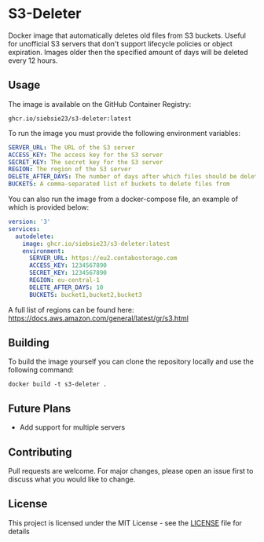 # S3-Deleter
Docker image that automatically deletes old files from S3 buckets. Useful for unofficial S3 servers that don't support lifecycle policies or object expiration.
Images older then the specified amount of days will be deleted every 12 hours.

## Usage
The image is available on the GitHub Container Registry:
```
ghcr.io/siebsie23/s3-deleter:latest
```

To run the image you must provide the following environment variables:
```yaml
SERVER_URL: The URL of the S3 server
ACCESS_KEY: The access key for the S3 server
SECRET_KEY: The secret key for the S3 server
REGION: The region of the S3 server
DELETE_AFTER_DAYS: The number of days after which files should be deleted
BUCKETS: A comma-separated list of buckets to delete files from
```

You can also run the image from a docker-compose file, an example of which is provided below:
```yaml
version: '3'
services:
  autodelete:
    image: ghcr.io/siebsie23/s3-deleter:latest
    environment:
      SERVER_URL: https://eu2.contabostorage.com
      ACCESS_KEY: 1234567890
      SECRET_KEY: 1234567890
      REGION: eu-central-1
      DELETE_AFTER_DAYS: 10
      BUCKETS: bucket1,bucket2,bucket3
```

A full list of regions can be found here:
https://docs.aws.amazon.com/general/latest/gr/s3.html

## Building
To build the image yourself you can clone the repository locally and use the following command:
```
docker build -t s3-deleter .
```

## Future Plans
- Add support for multiple servers

## Contributing
Pull requests are welcome. For major changes, please open an issue first to discuss what you would like to change.

## License
This project is licensed under the MIT License - see the [LICENSE](LICENSE) file for details
